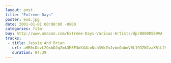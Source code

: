 ```yaml
---
layout: post
title: "Extreme Days"
poster: exd.jpg
date: 2001-01-01 00:00:00 -0800
categories: film
buy: http://www.amazon.com/Extreme-Days-Various-Artists/dp/B0000589VA
tracks:
 - title: Jessie And Brian
   url: aHR0cDovL2QxbDJqZmk3M3F3dXU4LmNsb3VkZnJvbnQubmV0L193ZWJzaXRlL2V4ZC8xNyBKZXNzaWUgQW5kIEJyaWFuLm1wMw==
   duration: 04:39
---
```


